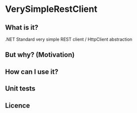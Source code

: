 # VerySimpleRestClient

## What is it?

.NET Standard very simple REST client / HttpClient abstraction

## But why? (Motivation)

## How can I use it?

## Unit tests

## Licence
